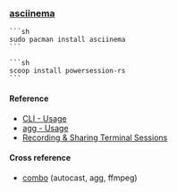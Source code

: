 ### [asciinema](https://github.com/asciinema/asciinema)

````{tab} ArchWSL
```sh
sudo pacman install asciinema
```
````

````{tab} Windows 10
```sh
scoop install powersession-rs
```
````

#### Reference

- [CLI - Usage](https://docs.asciinema.org/manual/cli/usage/)
- [agg - Usage](https://docs.asciinema.org/manual/agg/usage/)
- [Recording & Sharing Terminal Sessions](https://weblog.masukomi.org/2022/10/11/recording_and_sharing_terminal_sessions/)

#### Cross reference

- [combo](https://scillidan.github.io/notes/command/combo.html) (autocast, agg, ffmpeg)
